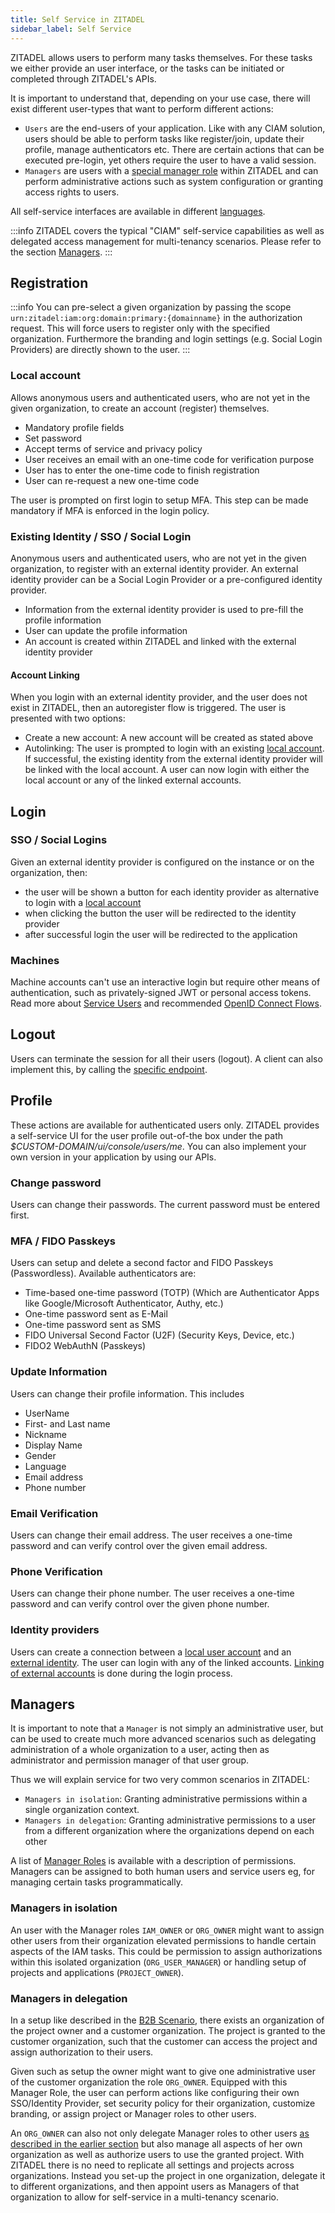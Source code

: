 ```yaml
---
title: Self Service in ZITADEL
sidebar_label: Self Service
---
```


ZITADEL allows users to perform many tasks themselves.
For these tasks we either provide an user interface, or the tasks can be initiated or completed through ZITADEL's APIs.

It is important to understand that, depending on your use case, there will exist different user-types that want to perform different actions:

- `Users` are the end-users of your application. Like with any CIAM solution, users should be able to perform tasks like register/join, update their profile, manage authenticators etc. There are certain actions that can be executed pre-login, yet others require the user to have a valid session.
- `Managers` are users with a [special manager role](../../guides/manage/console/managers) within ZITADEL and can perform administrative actions such as system configuration or granting access rights to users.

All self-service interfaces are available in different [languages](/guides/manage/customize/texts#internationalization).

:::info
ZITADEL covers the typical "CIAM" self-service capabilities as well as delegated access management for multi-tenancy scenarios. Please refer to the section [Managers](#managers).
:::

## Registration

:::info
You can pre-select a given organization by passing the scope `urn:zitadel:iam:org:domain:primary:{domainname}` in the authorization request.
This will force users to register only with the specified organization.
Furthermore the branding and login settings (e.g. Social Login Providers) are directly shown to the user.
:::

### Local account

Allows anonymous users and authenticated users, who are not yet in the given organization, to create an account (register) themselves.

- Mandatory profile fields
- Set password
- Accept terms of service and privacy policy
- User receives an email with an one-time code for verification purpose
- User has to enter the one-time code to finish registration
- User can re-request a new one-time code

The user is prompted on first login to setup MFA.
This step can be made mandatory if MFA is enforced in the login policy.

### Existing Identity / SSO / Social Login

Anonymous users and authenticated users, who are not yet in the given organization, to register with an external identity provider.
An external identity provider can be a Social Login Provider or a pre-configured identity provider.

- Information from the external identity provider is used to pre-fill the profile information
- User can update the profile information
- An account is created within ZITADEL and linked with the external identity provider

#### Account Linking

When you login with an external identity provider, and the user does not exist in ZITADEL, then an autoregister flow is triggered. The user is presented with two options:

- Create a new account: A new account will be created as stated above
- Autolinking: The user is prompted to login with an existing [local account](#local-account). If successful, the existing identity from the external identity provider will be linked with the local account. A user can now login with either the local account or any of the linked external accounts.

## Login

### SSO / Social Logins

Given an external identity provider is configured on the instance or on the organization, then:

- the user will be shown a button for each identity provider as alternative to login with a [local account](#local-account)
- when clicking the button the user will be redirected to the identity provider
- after successful login the user will be redirected to the application

### Machines

Machine accounts can't use an interactive login but require other means of authentication, such as privately-signed JWT or personal access tokens.
Read more about [Service Users](/guides/integrate/serviceusers) and recommended [OpenID Connect Flows](/guides/integrate/oauth-recommended-flows#different-client-profiles).

## Logout

Users can terminate the session for all their users (logout).
A client can also implement this, by calling the [specific endpoint](/apis/openidoauth/endpoints#end_session_endpoint).

## Profile

These actions are available for authenticated users only.
ZITADEL provides a self-service UI for the user profile out-of-the box under the path _$CUSTOM-DOMAIN/ui/console/users/me_.
You can also implement your own version in your application by using our APIs.

### Change password

Users can change their passwords.
The current password must be entered first.

### MFA / FIDO Passkeys

Users can setup and delete a second factor and FIDO Passkeys (Passwordless).
Available authenticators are:

- Time-based one-time password (TOTP) (Which are Authenticator Apps like Google/Microsoft Authenticator, Authy, etc.)
- One-time password sent as E-Mail
- One-time password sent as SMS
- FIDO Universal Second Factor (U2F) (Security Keys, Device, etc.)
- FIDO2 WebAuthN (Passkeys)

### Update Information

Users can change their profile information. This includes

- UserName
- First- and Last name
- Nickname
- Display Name
- Gender
- Language
- Email address
- Phone number

### Email Verification

Users can change their email address.
The user receives a one-time password and can verify control over the given email address.

### Phone Verification

Users can change their phone number.
The user receives a one-time password and can verify control over the given phone number.

### Identity providers

Users can create a connection between a [local user account](#local-account) and an [external identity](#existing-identity--sso--social-login).
The user can login with any of the linked accounts.
[Linking of external accounts](#account-linking) is done during the login process.

## Managers

It is important to note that a `Manager` is not simply an administrative user, but can be used to create much more advanced scenarios such as delegating administration of a whole organization to a user, acting then as administrator and permission manager of that user group.

Thus we will explain service for two very common scenarios in ZITADEL:

- `Managers in isolation`: Granting administrative permissions within a single organization context.
- `Managers in delegation`: Granting administrative permissions to a user from a different organization where the organizations depend on each other

A list of [Manager Roles](../../guides/manage/console/managers#roles) is available with a description of permissions.
Managers can be assigned to both human users and service users eg, for managing certain tasks programmatically.

### Managers in isolation

An user with the Manager roles `IAM_OWNER` or `ORG_OWNER` might want to assign other users from their organization elevated permissions to handle certain aspects of the IAM tasks.
This could be permission to assign authorizations within this isolated organization (`ORG_USER_MANAGER`) or handling setup of projects and applications (`PROJECT_OWNER`).

### Managers in delegation

In a setup like described in the [B2B Scenario](/guides/solution-scenarios/b2b), there exists an organization of the project owner and a customer organization.
The project is granted to the customer organization, such that the customer can access the project and assign authorization to their users.

Given such as setup the owner might want to give one administrative user of the customer organization the role `ORG_OWNER`.
Equipped with this Manager Role, the user can perform actions like configuring their own SSO/Identity Provider, set security policy for their organization, customize branding, or assign project or Manager roles to other users.

An `ORG_OWNER` can also not only delegate Manager roles to other users [as described in the earlier section](#managers-in-isolation) but also manage all aspects of her own organization as well as authorize users to use the granted project.
With ZITADEL there is no need to replicate all settings and projects across organizations.
Instead you set-up the project in one organization, delegate it to different organizations, and then appoint users as Managers of that organization to allow for self-service in a multi-tenancy scenario.
